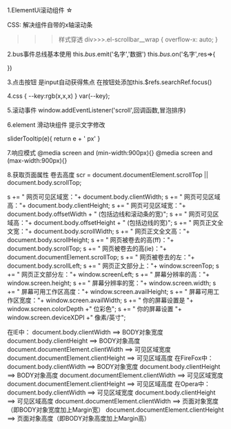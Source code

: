 1.ElementUi滚动组件 ☆
<div style="height:400px;">
<el-scrollbar style="height:100%;"></el-scrollbar>
<div>

CSS:
解决组件自带的x轴滚动条
>>>样式穿透
div>>>.el-scrollbar__wrap {
  overflow-x: auto;
}


2.bus事件总线基本使用
this.$bus.$emit('名字','数据')
this.$bus.$on('名字',res=>{
  
})


3.点击按钮 是input自动获得焦点
在按钮处添加this.$refs.searchRef.focus() 

4.css
{
  --key:rgb(x,x,x)
}
var(--key);

5.滚动事件
window.addEventListener('scroll',回调函数,冒泡排序)

6.element 滑动块组件 提示文字修改
<el-slider :format-tooltip="sliderTooltip" ></el-slider>

sliderTooltip(e){
  return e + ' px'
}

7.响应模式
@media screen and (min-width:900px){}
@media screen and (max-width:900px){}

8.获取页面属性
卷去高度 scr = document.documentElement.scrollTop || document.body.scrollTop;

s += " 网页可见区域宽："+ document.body.clientWidth;
s += " 网页可见区域高："+ document.body.clientHeight;
s += " 网页可见区域宽："+ document.body.offsetWidth + " (包括边线和滚动条的宽)";
s += " 网页可见区域高："+ document.body.offsetHeight + " (包括边线的宽)";
s += " 网页正文全文宽："+ document.body.scrollWidth;
s += " 网页正文全文高："+ document.body.scrollHeight;
s += " 网页被卷去的高(ff)："+ document.body.scrollTop;
s += " 网页被卷去的高(ie)："+ document.documentElement.scrollTop;
s += " 网页被卷去的左："+ document.body.scrollLeft;
s += " 网页正文部分上："+ window.screenTop;
s += " 网页正文部分左："+ window.screenLeft;
s += " 屏幕分辨率的高："+ window.screen.height;
s += " 屏幕分辨率的宽："+ window.screen.width;
s += " 屏幕可用工作区高度："+ window.screen.availHeight;
s += " 屏幕可用工作区宽度："+ window.screen.availWidth;
s += " 你的屏幕设置是 "+ window.screen.colorDepth +" 位彩色";
s += " 你的屏幕设置 "+ window.screen.deviceXDPI +" 像素/英寸";

<!-- 加上W3C规则后 -->
<!DOCTYPE html PUBLIC "-//W3C//DTD XHTML 1.0 Transitional//EN" "http://www.w3.org/TR/xhtml1/DTD/xhtml1-transitional.dtd">
在IE中：
document.body.clientWidth ==> BODY对象宽度
document.body.clientHeight ==> BODY对象高度
document.documentElement.clientWidth ==> 可见区域宽度
document.documentElement.clientHeight ==> 可见区域高度
在FireFox中：
document.body.clientWidth ==> BODY对象宽度
document.body.clientHeight ==> BODY对象高度
document.documentElement.clientWidth ==> 可见区域宽度
document.documentElement.clientHeight ==> 可见区域高度
在Opera中：
document.body.clientWidth ==> 可见区域宽度
document.body.clientHeight ==> 可见区域高度
document.documentElement.clientWidth ==> 页面对象宽度（即BODY对象宽度加上Margin宽）
document.documentElement.clientHeight ==> 页面对象高度（即BODY对象高度加上Margin高）